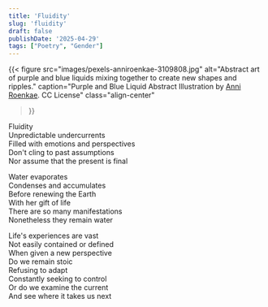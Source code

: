 ```yaml
---
title: 'Fluidity'
slug: 'fluidity'
draft: false
publishDate: '2025-04-29'
tags: ["Poetry", "Gender"]
---
```

{{< figure
  src="images/pexels-anniroenkae-3109808.jpg"
  alt="Abstract art of purple and blue liquids mixing together to create new shapes and ripples."
  caption="Purple and Blue Liquid Abstract Illustration by [Anni Roenkae](https://www.pexels.com/photo/purple-and-blue-liquid-abstract-illustration-3109808/). CC License"
  class="align-center"
>}}

Fluidity\
Unpredictable undercurrents\
Filled with emotions and perspectives\
Don't cling to past assumptions\
Nor assume that the present is final

Water evaporates\
Condenses and accumulates\
Before renewing the Earth\
With her gift of life\
There are so many manifestations\
Nonetheless they remain water

Life's experiences are vast\
Not easily contained or defined\
When given a new perspective\
Do we remain stoic\
Refusing to adapt\
Constantly seeking to control\
Or do we examine the current\
And see where it takes us next
